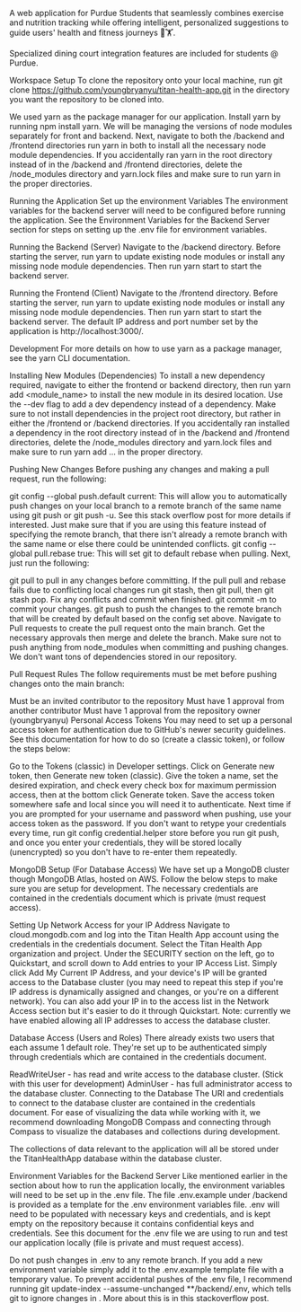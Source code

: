 A web application for Purdue Students that seamlessly combines exercise and nutrition tracking while offering intelligent, personalized suggestions to guide users' health and fitness journeys 🍎🏋️.

Specialized dining court integration features are included for students @ Purdue.

Workspace Setup
To clone the repository onto your local machine, run git clone https://github.com/youngbryanyu/titan-health-app.git in the directory you want the repository to be cloned into.

We used yarn as the package manager for our application. Install yarn by running npm install yarn. We will be managing the versions of node modules separately for front and backend. Next, navigate to both the /backend and /frontend directories run yarn in both to install all the necessary node module dependencies. If you accidentally ran yarn in the root directory instead of in the /backend and /frontend directories, delete the /node_modules directory and yarn.lock files and make sure to run yarn in the proper directories.

Running the Application
Set up the environment Variables
The environment variables for the backend server will need to be configured before running the application. See the Environment Variables for the Backend Server section for steps on setting up the .env file for environment variables.

Running the Backend (Server)
Navigate to the /backend directory. Before starting the server, run yarn to update existing node modules or install any missing node module dependencies. Then run yarn start to start the backend server.

Running the Frontend (Client)
Navigate to the /frontend directory. Before starting the server, run yarn to update existing node modules or install any missing node module dependencies. Then run yarn start to start the backend server. The default IP address and port number set by the application is http://localhost:3000/.

Development
For more details on how to use yarn as a package manager, see the yarn CLI documentation.

Installing New Modules (Dependencies)
To install a new dependency required, navigate to either the frontend or backend directory, then run yarn add <module_name> to install the new module in its desired location. Use the --dev flag to add a dev dependency instead of a dependency. Make sure to not install dependencies in the project root directory, but rather in either the /frontend or /backend directories. If you accidentally ran installed a dependency in the root directory instead of in the /backend and /frontend directories, delete the /node_modules directory and yarn.lock files and make sure to run yarn add ... in the proper directory.

Pushing New Changes
Before pushing any changes and making a pull request, run the following:

git config --global push.default current: This will allow you to automatically push changes on your local branch to a remote branch of the same name using git push or git push -u. See this stack overflow post for more details if interested. Just make sure that if you are using this feature instead of specifying the remote branch, that there isn't already a remote branch with the same name or else there could be unintended conflicts.
git config --global pull.rebase true: This will set git to default rebase when pulling.
Next, just run the following:

git pull to pull in any changes before committing. If the pull pull and rebase fails due to conflicting local changes run git stash, then git pull, then git stash pop. Fix any conflicts and commit when finished.
git commit -m <message> to commit your changes.
git push to push the changes to the remote branch that will be created by default based on the config set above.
Navigate to Pull requests to create the pull request onto the main branch. Get the necessary approvals then merge and delete the branch.
Make sure not to push anything from node_modules when committing and pushing changes. We don't want tons of dependencies stored in our repository.

Pull Request Rules
The follow requirements must be met before pushing changes onto the main branch:

Must be an invited contributor to the repository
Must have 1 approval from another contributor
Must have 1 approval from the repository owner (youngbryanyu)
Personal Access Tokens
You may need to set up a personal access token for authentication due to GitHub's newer security guidelines. See this documentation for how to do so (create a classic token), or follow the steps below:

Go to the Tokens (classic) in Developer settings.
Click on Generate new token, then Generate new token (classic).
Give the token a name, set the desired expiration, and check every check box for maximum permission access, then at the bottom click Generate token.
Save the access token somewhere safe and local since you will need it to authenticate.
Next time if you are prompted for your username and password when pushing, use your access token as the password. If you don't want to retype your credentials every time, run git config credential.helper store before you run git push, and once you enter your credentials, they will be stored locally (unencrypted) so you don't have to re-enter them repeatedly.

MongoDB Setup (For Database Access)
We have set up a MongoDB cluster though MongoDB Atlas, hosted on AWS. Follow the below steps to make sure you are setup for development. The necessary credentials are contained in the credentials document which is private (must request access).

Setting Up Network Access for your IP Address
Navigate to cloud.mongodb.com and log into the Titan Health App account using the credentials in the credentials document. Select the Titan Health App organization and project.
Under the SECURITY section on the left, go to Quickstart, and scroll down to Add entries to your IP Access List. Simply click Add My Current IP Address, and your device's IP will be granted access to the Database cluster (you may need to repeat this step if you're IP address is dynamically assigned and changes, or you're on a different network). You can also add your IP in to the access list in the Network Access section but it's easier to do it through Quickstart.
Note: currently we have enabled allowing all IP addresses to access the database cluster.

Database Access (Users and Roles)
There already exists two users that each assume 1 default role. They're set up to be authenticated simply through credentials which are contained in the credentials document.

ReadWriteUser - has read and write access to the database cluster. (Stick with this user for development)
AdminUser - has full administrator access to the database cluster.
Connecting to the Database
The URI and credentials to connect to the database cluster are contained in the credentials document. For ease of visualizing the data while working with it, we recommend downloading MongoDB Compass and connecting through Compass to visualize the databases and collections during development.

The collections of data relevant to the application will all be stored under the TitanHealthApp database within the database cluster.

Environment Variables for the Backend Server
Like mentioned earlier in the section about how to run the application locally, the environment variables will need to be set up in the .env file. The file .env.example under /backend is provided as a template for the .env environment variables file. .env will need to be populated with necessary keys and credentials, and is kept empty on the repository because it contains confidential keys and credentials. See this document for the .env file we are using to run and test our application locally (file is private and must request access).

Do not push changes in .env to any remote branch. If you add a new environment variable simply add it to the .env.example template file with a temporary value. To prevent accidental pushes of the .env file, I recommend running git update-index --assume-unchanged **/backend/.env, which tells git to ignore changes in . More about this is in this stackoverflow post.
